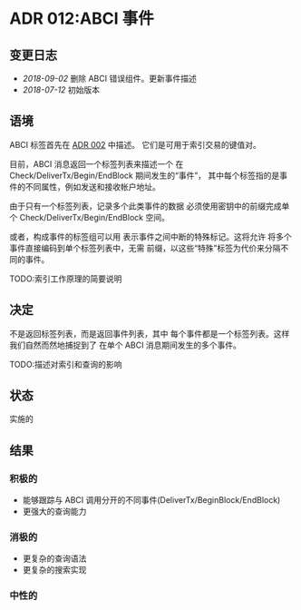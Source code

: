 # ADR 012:ABCI 事件

## 变更日志

- *2018-09-02* 删除 ABCI 错误组件。更新事件描述
- *2018-07-12* 初始版本

## 语境

ABCI 标签首先在 [ADR 002](https://github.com/tendermint/tendermint/blob/master/docs/architecture/adr-002-event-subscription.md) 中描述。
它们是可用于索引交易的键值对。

目前，ABCI 消息返回一个标签列表来描述一个
在 Check/DeliverTx/Begin/EndBlock 期间发生的“事件”，
其中每个标签指的是事件的不同属性，例如发送和接收帐户地址。

由于只有一个标签列表，记录多个此类事件的数据
必须使用密钥中的前缀完成单个 Check/DeliverTx/Begin/EndBlock
空间。

或者，构成事件的标签组可以用
表示事件之间中断的特殊标记。这将允许
将多个事件直接编码到单个标签列表中，无需
前缀，以这些“特殊”标签为代价来分隔不同的事件。

TODO:索引工作原理的简要说明

## 决定

不是返回标签列表，而是返回事件列表，其中
每个事件都是一个标签列表。这样我们自然而然地捕捉到了
在单个 ABCI 消息期间发生的多个事件。

TODO:描述对索引和查询的影响

## 状态

实施的

## 结果

### 积极的

- 能够跟踪与 ABCI 调用分开的不同事件(DeliverTx/BeginBlock/EndBlock)
- 更强大的查询能力

### 消极的

- 更复杂的查询语法
- 更复杂的搜索实现

### 中性的
